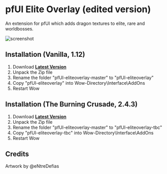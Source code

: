 # pfUI Elite Overlay (edited version)

An extension for pfUI which adds dragon textures to elite, rare and worldbosses.

![screenshot](https://raw.githubusercontent.com/shagu/ShaguAddons/master/_img/pfUI-eliteoverlay/screenshot.png)

## Installation (Vanilla, 1.12)
1. Download **[Latest Version](https://github.com/shagu/pfUI-eliteoverlay/archive/master.zip)**
2. Unpack the Zip file
3. Rename the folder "pfUI-eliteoverlay-master" to "pfUI-eliteoverlay"
4. Copy "pfUI-eliteoverlay" into Wow-Directory\Interface\AddOns
5. Restart Wow

## Installation (The Burning Crusade, 2.4.3)
1. Download **[Latest Version](https://github.com/shagu/pfUI-eliteoverlay/archive/master.zip)**
2. Unpack the Zip file
3. Rename the folder "pfUI-eliteoverlay-master" to "pfUI-eliteoverlay-tbc"
4. Copy "pfUI-eliteoverlay-tbc" into Wow-Directory\Interface\AddOns
5. Restart Wow

## Credits
Artwork by @eNtreDefias
